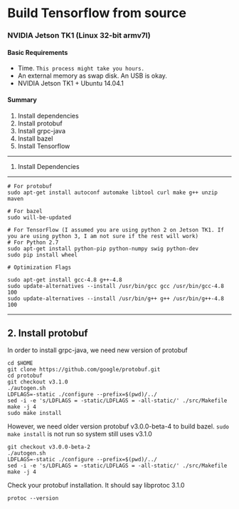 Build Tensorflow from source
============================

### NVIDIA Jetson TK1 (Linux 32-bit armv7l)

#### Basic Requirements
* Time. ``This process might take you hours.``
* An external memory as swap disk. An USB is okay.
* NVIDIA Jetson TK1 + Ubuntu 14.04.1

#### Summary
1. Install dependencies
2. Install protobuf
3. Install grpc-java
4. Install bazel
5. Install Tensorflow



-----------------------
1. Install Dependencies
-----------------------

```shell
# For protobuf
sudo apt-get install autoconf automake libtool curl make g++ unzip maven

# For bazel
sudo will-be-updated

# For TensorFlow (I assumed you are using python 2 on Jetson TK1. If you are using python 3, I am not sure if the rest will work)
# For Python 2.7
sudo apt-get install python-pip python-numpy swig python-dev
sudo pip install wheel

# Optimization Flags

sudo apt-get install gcc-4.8 g++-4.8
sudo update-alternatives --install /usr/bin/gcc gcc /usr/bin/gcc-4.8 100
sudo update-alternatives --install /usr/bin/g++ g++ /usr/bin/g++-4.8 100
```

-----
## 2. Install protobuf

In order to install grpc-java, we need new version of protobuf
```shell
cd $HOME
git clone https://github.com/google/protobuf.git
cd protobuf
git checkout v3.1.0
./autogen.sh
LDFLAGS=-static ./configure --prefix=$(pwd)/../
sed -i -e 's/LDFLAGS = -static/LDFLAGS = -all-static/' ./src/Makefile
make -j 4
sudo make install
```
However, we need older version protobuf v3.0.0-beta-4 to build bazel. `sudo make install` is not run so system still uses v3.1.0
```shell
git checkout v3.0.0-beta-2
./autogen.sh
LDFLAGS=-static ./configure --prefix=$(pwd)/../
sed -i -e 's/LDFLAGS = -static/LDFLAGS = -all-static/' ./src/Makefile
make -j 4
```
Check your protobuf installation. It should say libprotoc 3.1.0
```shell
protoc --version
```
